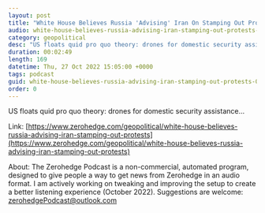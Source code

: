 ```yaml
---
layout: post
title: "White House Believes Russia 'Advising' Iran On Stamping Out Protests"
audio: white-house-believes-russia-advising-iran-stamping-out-protests-0
category: geopolitical
desc: "US floats quid pro quo theory: drones for domestic security assistance..."
duration: 00:02:49
length: 169
datetime: Thu, 27 Oct 2022 15:05:00 +0000
tags: podcast
guid: white-house-believes-russia-advising-iran-stamping-out-protests-0
order: 0
---
```

US floats quid pro quo theory: drones for domestic security assistance...

Link: [https://www.zerohedge.com/geopolitical/white-house-believes-russia-advising-iran-stamping-out-protests](https://www.zerohedge.com/geopolitical/white-house-believes-russia-advising-iran-stamping-out-protests)

About: The Zerohedge Podcast is a non-commercial, automated program, designed to give people a way to get news from Zerohedge in an audio format.  I am actively working on tweaking and improving the setup to create a better listening experience (October 2022).  Suggestions are welcome: [zerohedgePodcast@outlook.com](mailto:zerohedgePodcast@outlook.com)